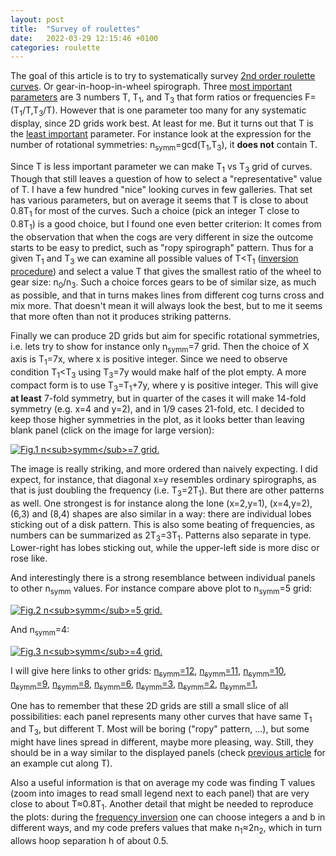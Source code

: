 ```yaml
---
layout: post
title:  "Survey of roulettes"
date:   2022-03-29 12:15:46 +0100
categories: roulette
---
```




The goal of this article is to try to systematically survey [2nd order roulette curves][my-article-1]. Or gear-in-hoop-in-wheel spirograph.
Three [most important parameters][my-article-3] are 3 numbers T, T<sub>1</sub>, and T<sub>3</sub> that form ratios or frequencies
F=(T<sub>1</sub>/T,T<sub>3</sub>/T). 
However that is one parameter too many for any systematic display, since 2D grids work best. At least for me.
But it turns out that T is the [least important][my-article-3] parameter.
For instance look at the expression for the number of rotational symmetries: n<sub>symm</sub>=gcd(T<sub>1</sub>,T<sub>3</sub>), 
it **does not** contain T.


Since T is less important parameter we can make T<sub>1</sub> vs T<sub>3</sub> grid of curves.
Though that still leaves a question of how to select a "representative" value of T.
I have a few hundred "nice" looking curves in few galleries. 
That set has various parameters, but on average it seems that T is close to about 0.8T<sub>1</sub> for most of the curves.
Such a choice (pick an integer T close to 0.8T<sub>1</sub>) is a good choice, but I found one even better criterion:
It comes from the observation that when the cogs are very different in size the outcome starts to be easy to predict, such as "ropy spirograph" pattern.
Thus for a given T<sub>1</sub> and T<sub>3</sub> we can examine all possible values of T&lt;T<sub>1</sub> ([inversion procedure][my-article-1-section-8]) and select a value T that gives the smallest ratio of the wheel to gear size: n<sub>0</sub>/n<sub>3</sub>.
Such a choice forces gears to be of similar size, as much as possible, and that in turns makes lines from different cog turns cross and mix more.
That doesn't mean it will always look the best, but to me it seems that more often than not it produces striking patterns.



Finally we can produce 2D grids but aim for specific rotational symmetries, 
i.e. lets try to show for instance only n<sub>symm</sub>=7 grid.
Then the choice of X axis is T<sub>1</sub>=7x, where x is positive integer. 
Since we need to observe condition T<sub>1</sub>&lt;T<sub>3</sub> using T<sub>3</sub>=7y would make half of the plot empty.
A more compact form is to use T<sub>3</sub>=T<sub>1</sub>+7y, where y is positive integer. 
This will give **at least** 7-fold symmetry, but in quarter of the cases it will make 14-fold symmetry (e.g. x=4 and y=2), and in 1/9 cases 21-fold, etc.
I decided to keep those higher symmetries in the plot, as it looks better than leaving blank panel (click on the image for large version):


<a href="../../../../images/a004-t1_t3_grid-nsymm07-large.png"><img src="../../../../images/a004-t1_t3_grid-nsymm07-small.png" alt="Fig.1 n<sub>symm</sub>=7 grid."></a>


The image is really striking, and more ordered than naively expecting.
I did expect, for instance, that diagonal x=y resembles ordinary spirographs, as that is just doubling the frequency (i.e. T<sub>3</sub>=2T<sub>1</sub>).
But there are other patterns as well.
One strongest is for instance along the lone (x=2,y=1), (x=4,y=2), (6,3) and (8,4) shapes are also similar in a way: there are individual lobes sticking out of a disk pattern. 
This is also some beating of frequencies, as numbers can be summarized as 2T<sub>3</sub>=3T<sub>1</sub>.
Patterns also separate in type. Lower-right has lobes sticking out, while the upper-left side is more disc or rose like.


And interestingly there is a strong resemblance between individual panels to other n<sub>symm</sub> values. For instance compare above plot to   n<sub>symm</sub>=5 grid:


<a href="../../../../images/a004-t1_t3_grid-nsymm05-large.png"><img src="../../../../images/a004-t1_t3_grid-nsymm05-small.png" alt="Fig.2 n<sub>symm</sub>=5 grid."></a>


And n<sub>symm</sub>=4:


<a href="../../../../images/a004-t1_t3_grid-nsymm04-large.png"><img src="../../../../images/a004-t1_t3_grid-nsymm04-small.png" alt="Fig.3 n<sub>symm</sub>=4 grid."></a>


I will give here links to other grids:
<a href="../../../../images/a004-t1_t3_grid-nsymm12-large.png">n<sub>symm</sub>=12</a>,
<a href="../../../../images/a004-t1_t3_grid-nsymm11-large.png">n<sub>symm</sub>=11</a>,
<a href="../../../../images/a004-t1_t3_grid-nsymm10-large.png">n<sub>symm</sub>=10</a>,
<a href="../../../../images/a004-t1_t3_grid-nsymm09-large.png">n<sub>symm</sub>=9</a>,
<a href="../../../../images/a004-t1_t3_grid-nsymm08-large.png">n<sub>symm</sub>=8</a>,
<a href="../../../../images/a004-t1_t3_grid-nsymm06-large.png">n<sub>symm</sub>=6</a>,
<a href="../../../../images/a004-t1_t3_grid-nsymm03-large.png">n<sub>symm</sub>=3</a>,
<a href="../../../../images/a004-t1_t3_grid-nsymm02-large.png">n<sub>symm</sub>=2</a>,
<a href="../../../../images/a004-t1_t3_grid-nsymm01-large.png">n<sub>symm</sub>=1</a>,


One has to remember that these 2D grids are still a small slice of all
possibilities: each panel represents many other curves that have same
T<sub>1</sub> and T<sub>3</sub>, but different T. Most will be boring
("ropy" pattern, ...), but some might have lines spread in different,
maybe more pleasing, way. Still, they should be in a way similar to
the displayed panels (check [previous article][my-article-3] for an
example cut along T).


Also a useful information is that on average my code was finding T values (zoom into images to read small legend next to each panel) that are very close to about T≈0.8T<sub>1</sub>.
Another detail that might be needed to reproduce the plots: during the [frequency inversion][my-article-1-section-8] one can choose integers a and b in different ways, and my code prefers values that make n<sub>1</sub>≈2n<sub>2</sub>, which in turn allows hoop separation h of about 0.5.




[my-article-1]:          https://glagolj.github.io/gg-blog/roulette/2022/03/14/second-order-roulette.html
[my-article-1-section-8]:          https://glagolj.github.io/gg-blog/roulette/2022/03/14/second-order-roulette.html#8-inversion-from-frequencies
[my-article-2]:          https://glagolj.github.io/gg-blog/roulette/2022/03/25/grid-of-roulettes.html
[my-article-3]:          https://glagolj.github.io/gg-blog/roulette/2022/03/27/roulette-parameters.html


